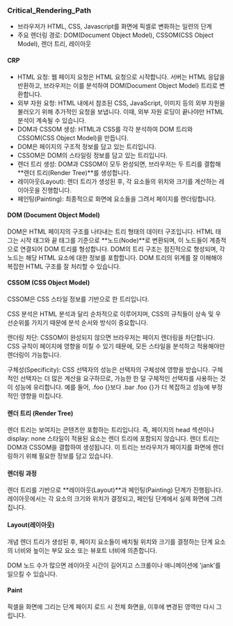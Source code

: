 ### Critical_Rendering_Path

- 브라우저가 HTML, CSS, Javascript를 화면에 픽셀로 변화하는 일련의 단계
- 주요 렌더링 경로: DOM(Document Object Model), CSSOM(CSS Object Model), 렌더 트리, 레이아웃

#### CRP

- HTML 요청: 웹 페이지 요청은 HTML 요청으로 시작합니다. 서버는 HTML 응답을 반환하고, 브라우저는 이를 분석하여 DOM(Document Object Model) 트리로 변환합니다.
- 외부 자원 요청: HTML 내에서 참조된 CSS, JavaScript, 이미지 등의 외부 자원을 불러오기 위해 추가적인 요청을 보냅니다. 이때, 외부 자원 로딩이 끝나야만 HTML 분석이 계속될 수 있습니다.
- DOM과 CSSOM 생성: HTML과 CSS를 각각 분석하여 DOM 트리와 CSSOM(CSS Object Model)을 만듭니다.
- DOM은 페이지의 구조적 정보를 담고 있는 트리입니다.
- CSSOM은 DOM의 스타일링 정보를 담고 있는 트리입니다.
- 렌더 트리 생성: DOM과 CSSOM이 모두 완성되면, 브라우저는 두 트리를 결합해 **렌더 트리(Render Tree)**를 생성합니다.
- 레이아웃(Layout): 렌더 트리가 생성된 후, 각 요소들의 위치와 크기를 계산하는 레이아웃을 진행합니다.
- 페인팅(Painting): 최종적으로 화면에 요소들을 그려서 페이지를 렌더링합니다.

#### DOM (Document Object Model)

DOM은 HTML 페이지의 구조를 나타내는 트리 형태의 데이터 구조입니다.
HTML 태그는 시작 태그와 끝 태그를 기준으로 **노드(Node)**로 변환되며, 이 노드들이 계층적으로 연결되어 DOM 트리를 형성합니다.
DOM의 트리 구조는 점진적으로 형성되며, 각 노드는 해당 HTML 요소에 대한 정보를 포함합니다.
DOM 트리의 위계를 잘 이해해야 복잡한 HTML 구조를 잘 처리할 수 있습니다.

#### CSSOM (CSS Object Model)

CSSOM은 CSS 스타일 정보를 기반으로 한 트리입니다.

CSS 분석은 HTML 분석과 달리 순차적으로 이루어지며, CSS의 규칙들이 상속 및 우선순위를 가지기 때문에 분석 순서와 방식이 중요합니다.

렌더링 차단: CSSOM이 완성되지 않으면 브라우저는 페이지 렌더링을 차단합니다. CSS 규칙이 페이지에 영향을 미칠 수 있기 때문에, 모든 스타일을 분석하고 적용해야만 렌더링이 가능합니다.


구체성(Specificity): CSS 선택자의 성능은 선택자의 구체성에 영향을 받습니다. 구체적인 선택자는 더 많은 계산을 요구하므로, 가능한 한 덜 구체적인 선택자를 사용하는 것이 성능에 유리합니다.
예를 들어, .foo {}보다 .bar .foo {}가 더 복잡하고 성능에 부정적인 영향을 미칩니다.

#### 렌더 트리 (Render Tree)

렌더 트리는 보여지는 콘텐츠만 포함하는 트리입니다. 즉, 페이지의 head 섹션이나 display: none 스타일이 적용된 요소는 렌더 트리에 포함되지 않습니다.
렌더 트리는 DOM과 CSSOM을 결합하여 생성됩니다. 이 트리는 브라우저가 페이지를 화면에 렌더링하기 위해 필요한 정보를 담고 있습니다.

#### 렌더링 과정

렌더 트리를 기반으로 **레이아웃(Layout)**과 페인팅(Painting) 단계가 진행됩니다.
레이아웃에서는 각 요소의 크기와 위치가 결정되고, 페인팅 단계에서 실제 화면에 그려집니다.

#### Layout(레이아웃)

개념 렌더 트리가 생성된 후, 페이지 요소들이 배치될 위치와 크기를 결정하는 단계
요소의 너비와 높이는 부모 요소 또는 뷰포트 너비에 의존합니다.

DOM 노드 수가 많으면 레이아웃 시간이 길어지고 스크롤이나 애니메이션에 'jank'를 일으킬 수 있습니다.

#### Paint

픽셀을 화면에 그리는 단계
페이지 로드 시 전체 화면을, 이후에 변경된 영역만 다시 그립니다.

